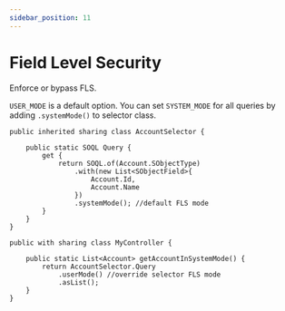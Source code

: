 ```yaml
---
sidebar_position: 11
---
```


# Field Level Security

Enforce or bypass FLS.

`USER_MODE` is a default option. You can set `SYSTEM_MODE` for all queries by adding `.systemMode()` to selector class.

```apex
public inherited sharing class AccountSelector {

    public static SOQL Query {
        get {
            return SOQL.of(Account.SObjectType)
                .with(new List<SObjectField>{
                    Account.Id,
                    Account.Name
                })
                .systemMode(); //default FLS mode
        }
    }
}

public with sharing class MyController {

    public static List<Account> getAccountInSystemMode() {
        return AccountSelector.Query
            .userMode() //override selector FLS mode
            .asList();
    }
}
```
